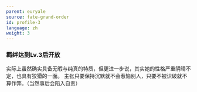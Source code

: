 ```yaml
---
parent: euryale
source: fate-grand-order
id: profile-3
language: zh
weight: 3
---
```


### 羁绊达到Lv.3后开放

实际上虽然确实具备无暇与纯真的特质，但更进一步说，其实她的性格严重阴晴不定，也具有狡猾的一面。
主张只要保持沉默就不会惹恼别人，只要不被识破就不算作弊。（当然事后会陷入自责）

